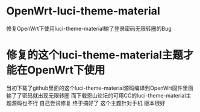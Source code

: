 OpenWrt-luci-theme-material
===

修复OpenWrt下使用luci-theme-material输了登录密码无限转圈的Bug

修复的这个luci-theme-material主题才能在OpenWrt下使用
==
当初下载了github里面的这个luci-theme-material源码编译到OpenWrt固件里面输了了密码就出现无限转圈
而下载恩山论坛的可用CC的luci-theme-material主题源码也不行 自己尝试修复 终于搞好了 这个主题针对手机
版本很好

